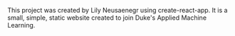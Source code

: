 This project was created by Lily Neusaenegr using create-react-app. It is a small, simple, static website created to join Duke's Applied Machine Learning.
